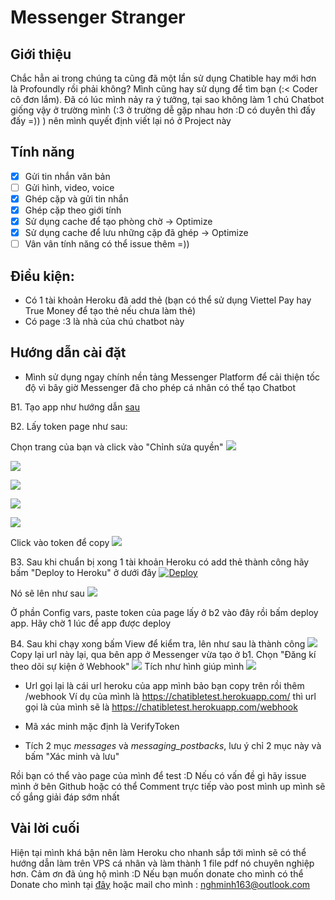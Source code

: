 # Messenger Stranger
## Giới thiệu
Chắc hẳn ai trong chúng ta cũng đã một lần sử dụng Chatible hay mới hơn là Profoundly rồi phải không? Mình cũng hay sử dụng để tìm bạn (:< Coder cô đơn lắm). Đã có lúc mình nảy ra ý tưởng, tại sao không làm 1 chú Chatbot giống vậy ở trường mình (:3 ở trường dễ gặp nhau hơn :D có duyên thì đấy đấy =)) ) nên mình quyết định viết lại nó ở Project này

## Tính năng
- [x] Gửi tin nhắn văn bản
- [ ] Gửi hình, video, voice
- [x] Ghép cặp và gửi tin nhắn
- [x] Ghép cặp theo giới tính
- [x] Sử dụng cache để tạo phòng chờ -> Optimize
- [x] Sử dụng cache để lưu những cặp đã ghép -> Optimize
- [ ] Vân vân tính năng có thể issue thêm =))

## Điều kiện:
- Có 1 tài khoản Heroku đã add thẻ (bạn có thể sử dụng Viettel Pay hay True Money để tạo thẻ nếu chưa làm thẻ)
- Có page :3 là nhà của chú chatbot này

## Hướng dẫn cài đặt 
- Mình sử dụng ngay chính nền tảng Messenger Platform để cải thiện tốc độ vì bây giờ Messenger đã cho phép cá nhân có thể tạo Chatbot

B1. Tạo app như hướng dẫn [sau](https://github.com/nghminh163/MessengerStranger/blob/master/AppReview.md)

B2. Lấy token page như sau:

Chọn trang của bạn và click vào "Chỉnh sửa quyền"
![](https://scontent.fhan2-4.fna.fbcdn.net/v/t1.15752-9/57154466_270238913854668_2976337788380643328_n.png?_nc_cat=104&_nc_oc=AQn_52YQlcSOry0vcuLKCO_qq_leURrYrMoLUhkMHu8jr3VS6OyAJz8Z8K4m20vCkhY&_nc_ht=scontent.fhan2-4.fna&oh=36a9b481bd256a33f1c96bbaae065a5c&oe=5D2E8E31)

![](https://scontent.fhan2-2.fna.fbcdn.net/v/t1.15752-9/57286255_798716700500092_952922375328890880_n.png?_nc_cat=111&_nc_oc=AQlxu2dFVsKWP6hhnLxhpwwBGiD0IjKPXjTw9r9nuF_vfLhW9VVcJclvuNxhdV38Ev0&_nc_ht=scontent.fhan2-2.fna&oh=a85f20bb39fb3f6016656e0334ad12c9&oe=5D45035F)

![](https://scontent.fhan2-3.fna.fbcdn.net/v/t1.15752-9/56887216_1061445270645765_5258572672333250560_n.png?_nc_cat=108&_nc_oc=AQmBYUlRBi89B2Ee4AT-tOC8wecEaqoRRSOd9IOVh9jedi4XmOpiyA5uHCtMGZK7niA&_nc_ht=scontent.fhan2-3.fna&oh=1966e8dc79c41f5a5c8377d713268fce&oe=5D3DAE99)

![](https://scontent.fhan2-3.fna.fbcdn.net/v/t1.15752-9/57462736_282500102655608_5724829326940045312_n.png?_nc_cat=107&_nc_oc=AQnzG1nSjIm57pGmFWRFK1rPOcktDk1cqlhszu3coiptx7FbuiEI6PKWrGPObR3tvdA&_nc_ht=scontent.fhan2-3.fna&oh=9ab52dd14f503498d20e81834482f434&oe=5D311612)

![](https://scontent.fhan2-4.fna.fbcdn.net/v/t1.15752-9/57209228_417808635443831_8997076442026082304_n.png?_nc_cat=110&_nc_oc=AQlD60GBTrkUqnP2H_OAtgWQ1zKh9vOQZbZZe84P6baxnhyf03N7i92GgBSBZrpt960&_nc_ht=scontent.fhan2-4.fna&oh=0b5c660ee6d3a7f7a3faf3def90df31e&oe=5D31AEA9)

Click vào token để copy
![](https://scontent.fhan2-4.fna.fbcdn.net/v/t1.15752-9/57133794_2340818025975735_1570912167144718336_n.png?_nc_cat=110&_nc_oc=AQniOBQSmyAe1pMRVptQ5TJjUTB_wqQ_ANvRtlq3b75R1kzVarVmN73qxrDlUpTzHgs&_nc_ht=scontent.fhan2-4.fna&oh=7a1cd675a503420b197067a2f4ddc930&oe=5D46B942)

B3. Sau khi chuẩn bị xong 1 tài khoản Heroku có add thẻ thành công hãy bấm "Deploy to Heroku" ở dưới đây
[![Deploy](https://www.herokucdn.com/deploy/button.svg)](https://heroku.com/deploy)

Nó sẽ lên như sau
![](https://scontent.fhan2-4.fna.fbcdn.net/v/t1.15752-9/56920179_1223214104527726_7757715752764833792_n.png?_nc_cat=110&_nc_oc=AQmu4V3vku4Uyc9pGb49zYBCYSp7Y-HAXrLWsB9JYAlzETfgc4Zbc7qJRsV7k9RRFt4&_nc_ht=scontent.fhan2-4.fna&oh=0a6f7f87653ed6c2559e8cfb2b6227df&oe=5D349201)

Ở phần Config vars, paste token của page lấy ở b2 vào đây rồi bấm deploy app. Hãy chờ 1 lúc để app được deploy

B4. Sau khi chạy xong bấm View để kiểm tra, lên như sau là thành công
![](https://scontent.fhan2-3.fna.fbcdn.net/v/t1.15752-9/57240534_2285119348443291_7699997306476560384_n.png?_nc_cat=108&_nc_oc=AQneHqRO6YrGL0Juzj08T5HS4R1RO7WaV4iBv6XI40_NYCqtwSmUt9MOsO44ZSj7m6o&_nc_ht=scontent.fhan2-3.fna&oh=e3715a2994be80e8954079962d782b66&oe=5D45C4CB)
Copy lại url này lại, qua bên app ở Messenger vừa tạo ở b1. Chọn "Đăng kí theo dõi sự kiện ở Webhook"
![](https://scontent.fhan2-4.fna.fbcdn.net/v/t1.15752-9/57319814_308720616471994_3706781416122482688_n.png?_nc_cat=110&_nc_oc=AQnSl-SWHi1S2Wa1acZ7YuHIATleKwqzxiMcDxbkT_nHsaWhTGIILNYeIuuMhb_hZso&_nc_ht=scontent.fhan2-4.fna&oh=ed130dfd77ebe2f5ee491fc1de21f012&oe=5D361285)
Tích như hình giúp mình
![](https://scontent.fhan2-4.fna.fbcdn.net/v/t1.15752-9/57010194_650806502055027_7229297259093950464_n.png?_nc_cat=104&_nc_oc=AQlthvnd4N5LdJeEDP-1tFPOCgy3F81fL_7Z-fxaEb_F5RFt9Pr8xM0rrqnhWLEdKNI&_nc_ht=scontent.fhan2-4.fna&oh=6e60b37cee125c35549ea70b0948537f&oe=5D2B9120)

- Url gọi lại là cái url heroku của app mình bảo bạn copy trên rồi thêm /webhook
Ví dụ của mình là https://chatibletest.herokuapp.com/ thì url gọi là của mình sẽ là https://chatibletest.herokuapp.com/webhook

- Mã xác minh mặc định là VerifyToken

- Tích 2 mục *messages* và *messaging_postbacks*, lưu ý chỉ 2 mục này và bấm "Xác minh và lưu"

Rồi bạn có thể vào page của mình để test :D Nếu có vấn đề gì hãy issue mình ở bên Github hoặc có thể Comment trực tiếp vào post mình up mình sẽ cố gắng giải đáp sớm nhất

## Vài lời cuối
Hiện tại mình khá bận nên làm Heroku cho nhanh sắp tới mình sẽ có thể hướng dẫn làm trên VPS cá nhân và làm thành 1 file pdf nó chuyên nghiệp hơn. Cảm ơn đã ủng hộ mình
:D Nếu bạn muốn donate cho mình có thể Donate cho mình tại [đây](https://unghotoi.com/1555302363d10xp) hoặc mail cho mình : nghminh163@outlook.com  
